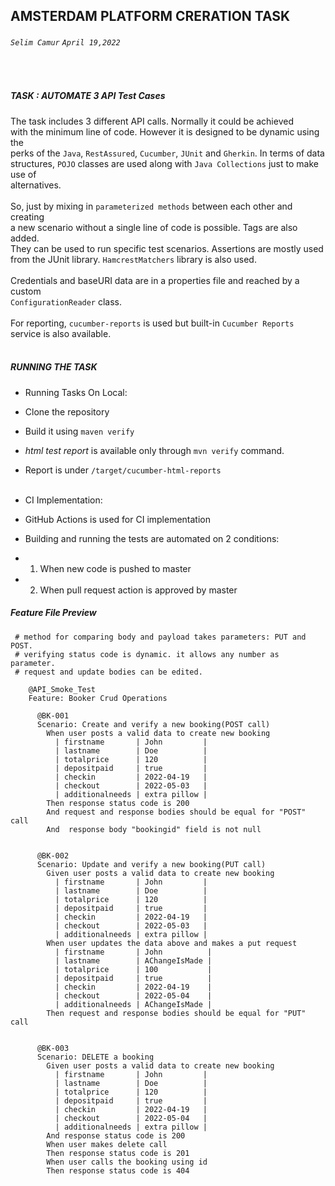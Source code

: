 AMSTERDAM PLATFORM CRERATION TASK
----------
######  ``Selim Camur``   ``April 19,2022``
<br/>



##### _TASK : AUTOMATE 3 API Test Cases_

The task includes 3 different API calls. Normally it could be achieved<br/>
with the minimum line of code. However it is designed to be dynamic using the<br/> 
perks of the ``Java``, ``RestAssured``, ``Cucumber``, ``JUnit`` and ``Gherkin``. In terms of data<br/> 
structures, ``POJO`` classes are used along with ``Java Collections`` just to make use of<br/>
alternatives.<br/><br/> 
So, just by mixing in ``parameterized methods`` between each other and creating<br/> 
 a new scenario without a single line of code is possible. Tags are also added.<br/> 
 They can be used to run specific test scenarios. Assertions are mostly used<br/>
from the JUnit library. ``HamcrestMatchers`` library is
also used.<br/><br/>
Credentials and baseURI data are in a properties file and reached by a custom<br/>
``ConfigurationReader`` class.<br/><br/>
For reporting, ``cucumber-reports`` is used but built-in ``Cucumber Reports``<br/>
service is also available.<br/><br/>


##### _RUNNING THE TASK_
* Running Tasks On Local: 
* Clone the repository
* Build it using ``maven verify``
* _html test report_ is available only through `mvn verify` command.<br/>
* Report is under ``/target/cucumber-html-reports``<br/><br/>

* CI Implementation:
* GitHub Actions is used for CI implementation
* Building and running the tests are automated on 2 conditions:
* 1. When new code is pushed to master
* 2. When pull request action is approved by master

##### _Feature File Preview_
```gherkin
 # method for comparing body and payload takes parameters: PUT and POST.
 # verifying status code is dynamic. it allows any number as parameter.
 # request and update bodies can be edited.

    @API_Smoke_Test
    Feature: Booker Crud Operations
    
      @BK-001
      Scenario: Create and verify a new booking(POST call)
        When user posts a valid data to create new booking
          | firstname       | John         |
          | lastname        | Doe          |
          | totalprice      | 120          |
          | depositpaid     | true         |
          | checkin         | 2022-04-19   |
          | checkout        | 2022-05-03   |
          | additionalneeds | extra pillow |
        Then response status code is 200
        And request and response bodies should be equal for "POST" call
        And  response body "bookingid" field is not null
    
    
      @BK-002
      Scenario: Update and verify a new booking(PUT call)
        Given user posts a valid data to create new booking
          | firstname       | John         |
          | lastname        | Doe          |
          | totalprice      | 120          |
          | depositpaid     | true         |
          | checkin         | 2022-04-19   |
          | checkout        | 2022-05-03   |
          | additionalneeds | extra pillow |
        When user updates the data above and makes a put request
          | firstname       | John          |
          | lastname        | AChangeIsMade |
          | totalprice      | 100           |
          | depositpaid     | true          |
          | checkin         | 2022-04-19    |
          | checkout        | 2022-05-04    |
          | additionalneeds | AChangeIsMade |
        Then request and response bodies should be equal for "PUT" call
    
    
      @BK-003
      Scenario: DELETE a booking
        Given user posts a valid data to create new booking
          | firstname       | John         |
          | lastname        | Doe          |
          | totalprice      | 120          |
          | depositpaid     | true         |
          | checkin         | 2022-04-19   |
          | checkout        | 2022-05-04   |
          | additionalneeds | extra pillow |
        And response status code is 200
        When user makes delete call
        Then response status code is 201
        When user calls the booking using id
        Then response status code is 404
    
    
```          

